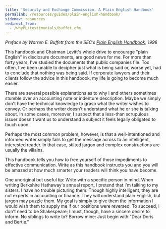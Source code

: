 ```yaml
---
title: 'Security and Exchange Commission, A Plain English Handbook'
permalink: /resources/guides/plain-english-handbook/
sidenav: resources
redirect_from:
  - /whyPL/testimonials/buffet.cfm
---
```


_Preface by Warren E. Buffett from the SEC’s [Plain English Handbook](https://www.sec.gov/pdf/handbook.pdf), 1998_

This handbook and Chairman Levitt's whole drive to encourage "plain English" in disclosure documents, are good news for me. For more than forty years, I've studied the documents that public companies file. Too often, I've been unable to decipher just what is being said or, worse yet, had to conclude that nothing was being said. If corporate lawyers and their clients follow the advice in this handbook, my life is going to become much easier.

There are several possible explanations as to why I and others sometimes stumble over an accounting note or indenture description. Maybe we simply don't have the technical knowledge to grasp what the writer wishes to convey. Or perhaps the writer doesn't understand what he or she is talking about. In some cases, moreover, I suspect that a less-than scrupulous issuer doesn't want us to understand a subject it feels legally obligated to touch upon.

Perhaps the most common problem, however, is that a well-intentioned and informed writer simply fails to get the message across to an intelligent, interested reader. In that case, stilted jargon and complex constructions are usually the villains.

This handbook tells you how to free yourself of those impediments to effective communication. Write as this handbook instructs you and you will be amazed at how much smarter your readers will think you have become.

One unoriginal but useful tip: Write with a specific person in mind. When writing Berkshire Hathaway's annual report, I pretend that I'm talking to my sisters. I have no trouble picturing them: Though highly intelligent, they are not experts in accounting or finance. They will understand plain English, but jargon may puzzle them. My goal is simply to give them the information I would wish them to supply me if our positions were reversed. To succeed, I don't need to be Shakespeare; I must, though, have a sincere desire to inform. No siblings to write to? Borrow mine: Just begin with "Dear Doris and Bertie."
